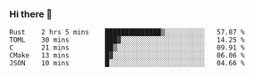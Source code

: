 ### Hi there 👋

<!--
**WShiBin/WShiBin** is a ✨ _special_ ✨ repository because its `README.md` (this file) appears on your GitHub profile.

Here are some ideas to get you started:

- 🔭 I’m currently working on ...
- 🌱 I’m currently learning ...
- 👯 I’m looking to collaborate on ...
- 🤔 I’m looking for help with ...
- 💬 Ask me about ...
- 📫 How to reach me: ...
- 😄 Pronouns: ...
- ⚡ Fun fact: ...
-->

<!--START_SECTION:waka-->
```text
Rust    2 hrs 5 mins    ██████████████▒░░░░░░░░░░   57.87 % 
TOML    30 mins         ███▓░░░░░░░░░░░░░░░░░░░░░   14.25 % 
C       21 mins         ██▒░░░░░░░░░░░░░░░░░░░░░░   09.91 % 
CMake   13 mins         █▓░░░░░░░░░░░░░░░░░░░░░░░   06.06 % 
JSON    10 mins         █░░░░░░░░░░░░░░░░░░░░░░░░   04.66 % 
```
<!--END_SECTION:waka-->
